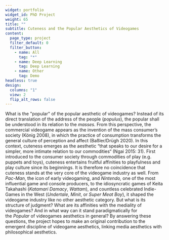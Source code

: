 ```yaml
---
widget: portfolio
widget_id: PhD Project
weight: 65
title: ""
subtitle: Cuteness and the Popular Aesthetics of Videogames
content:
  page_type: project
  filter_default: 0
  filter_button:
    - name: All
      tag: "*"
    - name: Deep Learning
      tag: Deep Learning
    - name: Other
      tag: Demo
headless: true
design:
  columns: "1"
  view: 2
  flip_alt_rows: false
---
```

What is the "popular" of the popular aesthetic of videogames? Instead of its direct translation of the address of the people (*populus*), the popular shall be understood in its relation to the *masses.* From this perspective, the commercial videogame appears as the invention of the mass consumer’s society (König 2008), in which the practice of consumption transforms the general culture of perception and affect (Baßler/Drügh 2020). In this context, cuteness emerges as the aesthetic “that speaks to our desire for a simpler, more intimate relation to our commodities“ (Ngai 2015: 31). First introduced to the consumer society through commodities of play (e.g. puppets and toys), cuteness entertains fruitful affinities to playfulness and play culture since its beginnings. It is therefore no coincidence that cuteness stands at the very core of the videogame industry as well. From *Pac-Man*, the icon of early videogaming, and *Nintendo,* one of the most influential game and console producers, to the idiosyncratic games of Keita Takahashi (*Katamari Damacy*, *Wattam*), and countless celebrated Indie-Games in the West (*Undertale*, *Minit*, or *Super Meat Boy*), it shaped the videogame industry like no other aesthetic category. But what is its structure of judgment? What are its affinities with the mediality of videogames? And in what way can it stand paradigmatically for the *Popular* of videogames aesthetics in general? By answering these questions, the project hopes to make an original contribution to the emergent discipline of videogame aesthetics, linking media aesthetics with philosophical aesthetics.